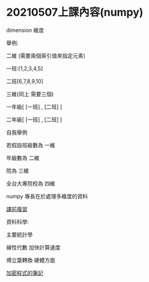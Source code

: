 # 20210507上課內容(numpy)

dimension 維度

舉例:

二維 (需要兩個索引值來指定元素)

一班:[1,2,3,4,5]

二班[6,7,8,9,10]    

三維(同上 需要三個)

一年級[ [一班] , [二班] ]

二年級[ [一班] , [二班] ]

自我舉例 

若假設班級數為  一維

年級數為  二維

院為  三維

全台大專院校為  四維

numpy 專長在於處理多維度的資料

[課前複習](課前複習_0.md)

資料科學: 

主要統計學

線性代數 加快計算速度

傅立葉轉換 硬體方面

[加密程式的筆記](note_docode.md)
